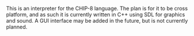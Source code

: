 This is an interpreter for the CHIP-8 language. The plan is for it to be cross platform, and as such it is currently written in C++ using SDL for graphics and sound. A GUI interface may be added in the future, but is not currently planned.